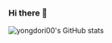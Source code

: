 ### Hi there 👋

![yongdori00's GitHub stats](https://github-readme-stats.vercel.app/api?username=yongdori00&show_icons=true&theme=vue)

<!--
**yongdori00/yongdori00** is a ✨ _special_ ✨ repository because its `README.md` (this file) appears on your GitHub profile.

Here are some ideas to get you started:

- 🔭 I’m currently working on ...
- 🌱 I’m currently learning ...
- 👯 I’m looking to collaborate on ...
- 🤔 I’m looking for help with ...
- 💬 Ask me about ...
- 📫 How to reach me: ...
- 😄 Pronouns: ...
- ⚡ Fun fact: ...
-->
